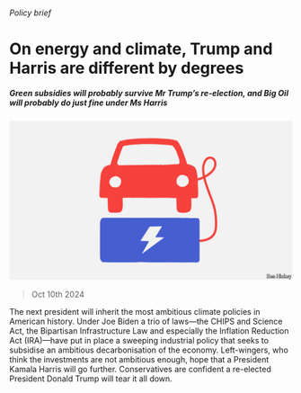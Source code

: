 ###### Policy brief

# On energy and climate, Trump and Harris are different by degrees 

##### Green subsidies will probably survive Mr Trump’s re-election, and Big Oil will probably do just fine under Ms Harris 

![image](images/20241012_USD004.jpg) 

> Oct 10th 2024 

The next president will inherit the most ambitious climate policies in American history. Under Joe Biden a trio of laws—the CHIPS and Science Act, the Bipartisan Infrastructure Law and especially the Inflation Reduction Act (IRA)—have put in place a sweeping industrial policy that seeks to subsidise an ambitious decarbonisation of the economy. Left-wingers, who think the investments are not ambitious enough, hope that a President Kamala Harris will go further. Conservatives are confident a re-elected President Donald Trump will tear it all down.

